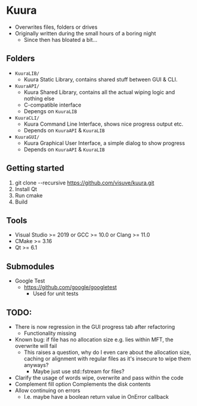# Kuura

- Overwrites files, folders or drives
- Originally written during the small hours of a boring night
	- Since then has bloated a bit...

## Folders

- ``KuuraLIB/``
	- Kuura Static Library, contains shared stuff between GUI & CLI.
- ``KuuraAPI/``
	- Kuura Shared Library, contains all the actual wiping logic and nothing else
	- C-compatible interface
	- Depengs on ``KuuraLIB``
- ``KuuraCLI/``
	- Kuura Command Line Interface, shows nice progress output etc.
	- Depends on ``KuuraAPI`` & ``KuuraLIB``
- ``KuuraGUI/``
	- Kuura Graphical User Interface, a simple dialog to show progress
	- Depends on ``KuuraAPI`` & ``KuuraLIB``

## Getting started

1. git clone --recursive https://github.com/visuve/kuura.git
2. Install Qt
3. Run cmake
4. Build

## Tools

- Visual Studio >= 2019 or GCC >= 10.0 or Clang >= 11.0
- CMake >= 3.16
- Qt >= 6.1

## Submodules

- Google Test
	- https://github.com/google/googletest
		- Used for unit tests

## TODO:
- There is now regression in the GUI progress tab after refactoring
	- Functionality missing
- Known bug: if file has no allocation size e.g. lies within MFT, the overwrite will fail
	- This raises a question, why do I even care about the allocation size, caching or alignment with regular files as it's insecure to wipe them anyways?
		- Maybe just use std::fstream for files?
- Clarify the usage of words wipe, overwrite and pass within the code
- Complement fill option
	Complements the disk contents
- Allow continuing on errors
	- I.e. maybe have a boolean return value in OnError callback
